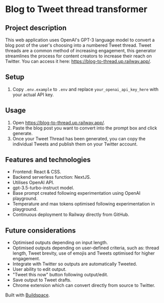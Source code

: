 # Blog to Tweet thread transformer

## Project description

This web application uses OpenAI's GPT-3 language model to convert a blog post of the user's choosing into a numbered Tweet thread. Tweet threads are a common method of increasing engagement, this generator streamlines the process for content creators to increase their reach on Twitter. You can access it here: https://blog-to-thread.up.railway.app/.

## Setup

1. Copy `.env.example` to `.env` and replace `your_openai_api_key_here` with your actual API key.

## Usage

1. Open https://blog-to-thread.up.railway.app/.
2. Paste the blog post you want to convert into the prompt box and click generate.
3. Once your Tweet Thread has been generated, you can copy the individual Tweets and publish them on your Twitter account.

## Features and technologies

- Frontend: React & CSS.
- Backend serverless function: NextJS.
- Utilises OpenAI API.
- gpt-3.5-turbo-instruct model.
- Base prompt created following experimentation using OpenAI playground.
- Temperature and max tokens optimised following experimentation in playground.
- Continuous deployment to Railway directly from GitHub.

## Future considerations

- Optimised outputs depending on input length.
- Optimised outputs depending on user-defined criteria, such as: thread length, Tweet brevity, use of emojis and Tweets optimised for higher engagement.
- Integrate with Twitter so outputs are automatically Tweeted.
- User ability to edit output.
- "Tweet this now" button following output/edit.
- Save output to Tweet drafts.
- Chrome extension which can convert directly from source to Twitter.

Built with [Buildspace](https://buildspace.so).
